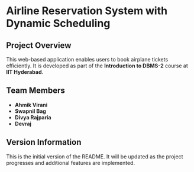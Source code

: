 # Airline Reservation System with Dynamic Scheduling  

## Project Overview  
This web-based application enables users to book airplane tickets efficiently. It is developed as part of the **Introduction to DBMS-2** course at **IIT Hyderabad**.  

## Team Members  
- **Ahmik Virani**  
- **Swapnil Bag**  
- **Divya Rajparia**  
- **Devraj**  

## Version Information  
This is the initial version of the README. It will be updated as the project progresses and additional features are implemented.  
